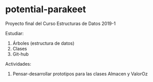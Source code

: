 # potential-parakeet
Proyecto final del Curso Estructuras de Datos 2019-1

Estudiar:
  1. Árboles (estructura de datos)
  2. Clases
  3. Git-hub

Actividades:
  1. Pensar-desarrollar prototipos para las clases Almacen y ValorOz

